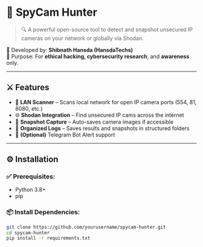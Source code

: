 # 📸 SpyCam Hunter

> 🔍 A powerful open-source tool to detect and snapshot unsecured IP cameras on your network or globally via Shodan.

👤 Developed by: **Shibnath Hansda (HansdaTechs)**  
🎯 Purpose: For **ethical hacking, cybersecurity research**, and **awareness** only.

---

## ⚔️ Features

- 🔎 **LAN Scanner** – Scans local network for open IP camera ports (554, 81, 8080, etc.)
- 🌐 **Shodan Integration** – Find unsecured IP cams across the internet
- 📸 **Snapshot Capture** – Auto-saves camera images if accessible
- 📁 **Organized Logs** – Saves results and snapshots in structured folders
- 🔔 **(Optional)** Telegram Bot Alert support

---

## ⚙️ Installation

### ✅ Prerequisites:
- Python 3.8+
- pip

### 📦 Install Dependencies:
```bash
git clone https://github.com/yourusername/spycam-hunter.git
cd spycam-hunter
pip install -r requirements.txt
